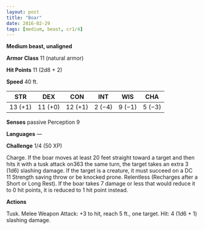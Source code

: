 ```yaml
---
layout: post
title: "Boar"
date: 2016-02-29
tags: [medium, beast, cr1/4]
---
```


**Medium beast, unaligned**

**Armor Class** 11 (natural armor)

**Hit Points** 11 (2d8 + 2)

**Speed** 40 ft.

|   STR   |   DEX   |   CON   |   INT   |   WIS   |   CHA   |
|:-----:|:-----:|:-----:|:-----:|:-----:|:-----:|
| 13 (+1) | 11 (+0) | 12 (+1) | 2 (−4) | 9 (−1) | 5 (−3) |

**Senses** passive Perception 9 

**Languages** — 

**Challenge** 1/4 (50 XP)

 Charge. If the boar moves at least 20 feet straight toward a target and then hits it with a tusk attack on363 the same turn, the target takes an extra 3 (1d6) slashing damage. If the target is a creature, it must succeed on a DC 11 Strength saving throw or be knocked prone. Relentless (Recharges after a Short or Long Rest). If the boar takes 7 damage or less that would reduce it to 0 hit points, it is reduced to 1 hit point instead. 

**Actions** 

Tusk. Melee Weapon Attack: +3 to hit, reach 5 ft., one target. Hit: 4 (1d6 + 1) slashing damage.